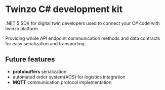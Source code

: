 # Twinzo C# development kit
.NET 5 SDK for digital twin developers used to connect your C# code with twinzo platform.

Providing whole API endpoint communication methods and data contracts for easy serialization and transporting.

## Future features
- **protobuffers** serialization
- automated order system(AOS) for logistics integration
- **MQTT** communication protocol implementation
